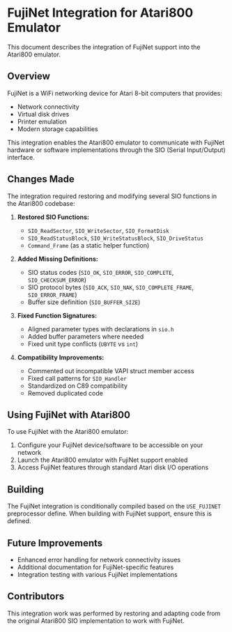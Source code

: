 # FujiNet Integration for Atari800 Emulator

This document describes the integration of FujiNet support into the Atari800 emulator.

## Overview

FujiNet is a WiFi networking device for Atari 8-bit computers that provides:

- Network connectivity
- Virtual disk drives
- Printer emulation
- Modern storage capabilities

This integration enables the Atari800 emulator to communicate with FujiNet hardware or software implementations through the SIO (Serial Input/Output) interface.

## Changes Made

The integration required restoring and modifying several SIO functions in the Atari800 codebase:

1. **Restored SIO Functions:**
   - `SIO_ReadSector`, `SIO_WriteSector`, `SIO_FormatDisk`
   - `SIO_ReadStatusBlock`, `SIO_WriteStatusBlock`, `SIO_DriveStatus`
   - `Command_Frame` (as a static helper function)

2. **Added Missing Definitions:**
   - SIO status codes (`SIO_OK`, `SIO_ERROR`, `SIO_COMPLETE`, `SIO_CHECKSUM_ERROR`)
   - SIO protocol bytes (`SIO_ACK`, `SIO_NAK`, `SIO_COMPLETE_FRAME`, `SIO_ERROR_FRAME`)
   - Buffer size definition (`SIO_BUFFER_SIZE`)

3. **Fixed Function Signatures:**
   - Aligned parameter types with declarations in `sio.h`
   - Added buffer parameters where needed
   - Fixed unit type conflicts (`UBYTE` vs `int`)

4. **Compatibility Improvements:**
   - Commented out incompatible VAPI struct member access
   - Fixed call patterns for `SIO_Handler`
   - Standardized on C89 compatibility
   - Removed duplicated code

## Using FujiNet with Atari800

To use FujiNet with the Atari800 emulator:

1. Configure your FujiNet device/software to be accessible on your network
2. Launch the Atari800 emulator with FujiNet support enabled
3. Access FujiNet features through standard Atari disk I/O operations

## Building

The FujiNet integration is conditionally compiled based on the `USE_FUJINET` preprocessor define. When building with FujiNet support, ensure this is defined.

## Future Improvements

- Enhanced error handling for network connectivity issues
- Additional documentation for FujiNet-specific features
- Integration testing with various FujiNet implementations

## Contributors

This integration work was performed by restoring and adapting code from the original Atari800 SIO implementation to work with FujiNet.
